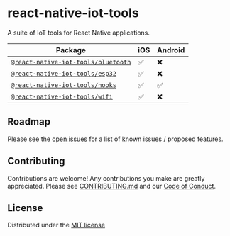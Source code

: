 # react-native-iot-tools

A suite of IoT tools for React Native applications.

| Package                                                     | iOS | Android |
| ----------------------------------------------------------- | --- | ------- |
| [`@react-native-iot-tools/bluetooth`](./packages/bluetooth) | ✅  | ❌      |
| [`@react-native-iot-tools/esp32`](./packages/esp32)         | ✅  | ❌      |
| [`@react-native-iot-tools/hooks`](./packages/hooks)         | ✅  | ✅      |
| [`@react-native-iot-tools/wifi`](./packages/wifi)           | ✅  | ❌      |

## Roadmap

Please see the [open issues](https://github.com/gretzky/react-native-iot-tools/issues) for a list of known issues / proposed features.

## Contributing

Contributions are welcome! Any contributions you make are greatly appreciated. Please see [CONTRIBUTING.md](./CONTRIBUTING.md) and our [Code of Conduct](./CODE_OF_CONDUCT.md).

## License

Distributed under the [MIT license](./LICENSE)
